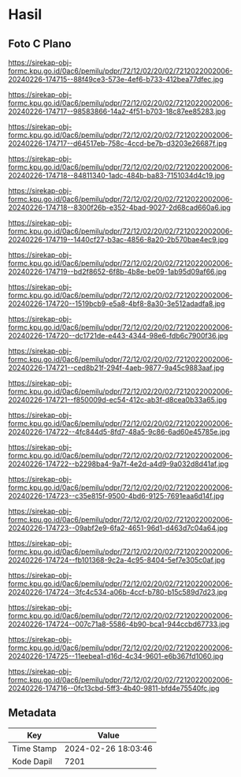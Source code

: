 # Hasil

## Foto C Plano

https://sirekap-obj-formc.kpu.go.id/0ac6/pemilu/pdpr/72/12/02/20/02/7212022002006-20240226-174715--88f49ce3-573e-4ef6-b733-412bea77dfec.jpg

https://sirekap-obj-formc.kpu.go.id/0ac6/pemilu/pdpr/72/12/02/20/02/7212022002006-20240226-174717--98583866-14a2-4f51-b703-18c87ee85283.jpg

https://sirekap-obj-formc.kpu.go.id/0ac6/pemilu/pdpr/72/12/02/20/02/7212022002006-20240226-174717--d64517eb-758c-4ccd-be7b-d3203e26687f.jpg

https://sirekap-obj-formc.kpu.go.id/0ac6/pemilu/pdpr/72/12/02/20/02/7212022002006-20240226-174718--84811340-1adc-484b-ba83-7151034d4c19.jpg

https://sirekap-obj-formc.kpu.go.id/0ac6/pemilu/pdpr/72/12/02/20/02/7212022002006-20240226-174718--8300f26b-e352-4bad-9027-2d68cad660a6.jpg

https://sirekap-obj-formc.kpu.go.id/0ac6/pemilu/pdpr/72/12/02/20/02/7212022002006-20240226-174719--1440cf27-b3ac-4856-8a20-2b570bae4ec9.jpg

https://sirekap-obj-formc.kpu.go.id/0ac6/pemilu/pdpr/72/12/02/20/02/7212022002006-20240226-174719--bd2f8652-6f8b-4b8e-be09-1ab95d09af66.jpg

https://sirekap-obj-formc.kpu.go.id/0ac6/pemilu/pdpr/72/12/02/20/02/7212022002006-20240226-174720--1519bcb9-e5a8-4bf8-8a30-3e512adadfa8.jpg

https://sirekap-obj-formc.kpu.go.id/0ac6/pemilu/pdpr/72/12/02/20/02/7212022002006-20240226-174720--dc1721de-e443-4344-98e6-fdb6c7900f36.jpg

https://sirekap-obj-formc.kpu.go.id/0ac6/pemilu/pdpr/72/12/02/20/02/7212022002006-20240226-174721--ced8b21f-294f-4aeb-9877-9a45c9883aaf.jpg

https://sirekap-obj-formc.kpu.go.id/0ac6/pemilu/pdpr/72/12/02/20/02/7212022002006-20240226-174721--f850009d-ec54-412c-ab3f-d8cea0b33a65.jpg

https://sirekap-obj-formc.kpu.go.id/0ac6/pemilu/pdpr/72/12/02/20/02/7212022002006-20240226-174722--4fc844d5-8fd7-48a5-9c86-6ad60e45785e.jpg

https://sirekap-obj-formc.kpu.go.id/0ac6/pemilu/pdpr/72/12/02/20/02/7212022002006-20240226-174722--b2298ba4-9a7f-4e2d-a4d9-9a032d8d41af.jpg

https://sirekap-obj-formc.kpu.go.id/0ac6/pemilu/pdpr/72/12/02/20/02/7212022002006-20240226-174723--c35e815f-9500-4bd6-9125-7691eaa6d14f.jpg

https://sirekap-obj-formc.kpu.go.id/0ac6/pemilu/pdpr/72/12/02/20/02/7212022002006-20240226-174723--09abf2e9-6fa2-4651-96d1-d463d7c04a64.jpg

https://sirekap-obj-formc.kpu.go.id/0ac6/pemilu/pdpr/72/12/02/20/02/7212022002006-20240226-174724--fb101368-9c2a-4c95-8404-5ef7e305c0af.jpg

https://sirekap-obj-formc.kpu.go.id/0ac6/pemilu/pdpr/72/12/02/20/02/7212022002006-20240226-174724--3fc4c534-a06b-4ccf-b780-b15c589d7d23.jpg

https://sirekap-obj-formc.kpu.go.id/0ac6/pemilu/pdpr/72/12/02/20/02/7212022002006-20240226-174724--007c71a8-5586-4b90-bca1-944ccbd67733.jpg

https://sirekap-obj-formc.kpu.go.id/0ac6/pemilu/pdpr/72/12/02/20/02/7212022002006-20240226-174725--11eebea1-d16d-4c34-9601-e6b367fd1060.jpg

https://sirekap-obj-formc.kpu.go.id/0ac6/pemilu/pdpr/72/12/02/20/02/7212022002006-20240226-174716--0fc13cbd-5ff3-4b40-9811-bfd4e75540fc.jpg


## Metadata

| Key        | Value               |
| ---------- | ------------------- |
| Time Stamp | 2024-02-26 18:03:46 |
| Kode Dapil | 7201                |



